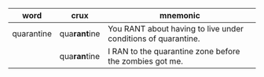 | word       | crux       | mnemonic                                                      |
|------------|------------|---------------------------------------------------------------| 
| quarantine | qua**rant**ine | You RANT about having to live under conditions of quarantine. |
|            | qua**ran**tine | I RAN to the quarantine zone before the zombies got me.       |
